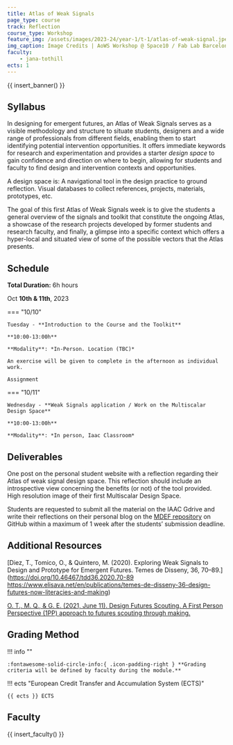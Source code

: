 ```yaml
---
title: Atlas of Weak Signals
page_type: course
track: Reflection
course_type: Workshop
feature_img: /assets/images/2023-24/year-1/t-1/atlas-of-weak-signal.jpeg
img_caption: Image Credits | AoWS Workshop @ Space10 / Fab Lab Barcelona
faculty:
    - jana-tothill
ects: 1
---
```


{{ insert_banner() }}

## Syllabus

In designing for emergent futures, an Atlas of Weak Signals serves as a visible methodology and structure to situate students, designers and a wide range of professionals from different fields, enabling them to start identifying potential intervention opportunities. It offers immediate keywords for research and experimentation and provides a starter *design space* to gain confidence and direction on where to begin, allowing for students and faculty to find design and intervention contexts and opportunities.

A design space is: A navigational tool in the design practice to ground reflection. Visual databases to collect references, projects, materials, prototypes, etc.

The goal of this first Atlas of Weak Signals week is to give the students a general overview of the signals and toolkit that constitute the ongoing Atlas, a showcase of the research projects developed by former students and research faculty, and finally, a glimpse into a specific context which offers a hyper-local and situated view of some of the possible vectors that the Atlas presents.

## Schedule

**Total Duration:** 6h hours

Oct **10th & 11th**, 2023

=== "10/10"

    Tuesday - **Introduction to the Course and the Toolkit** 

    **10:00-13:00h**

    **Modality**: *In-Person. Location (TBC)*

    An exercise will be given to complete in the afternoon as individual work.

    Assignment


=== "10/11"

    Wednesday - **Weak Signals application / Work on the Multiscalar Design Space**

    **10:00-13:00h**
    
    **Modality**: *In person, Iaac Classroom*

## Deliverables

One post on the personal student website with a reflection regarding their Atlas of weak signal design space. This reflection should include an introspective view concerning the benefits (or not) of the tool provided. High resolution image of their first Multiscalar Design Space.

Students are requested to submit all the material on the IAAC Gdrive and write their reflections on their personal blog on the [MDEF repository](https://mdef.fablabbcn.org/2023-24/students/) on GitHub within a maximum of 1 week after the students’ submission deadline.

## Additional Resources

[Diez, T., Tomico, O., & Quintero, M. (2020). Exploring Weak Signals to Design and Prototype for Emergent Futures. Temes de Disseny, 36, 70–89.](https://doi.org/10.46467/tdd36.2020.70-89
https://www.elisava.net/en/publications/temes-de-disseny-36-design-futures-now-literacies-and-making) 

[O. T., M. Q., & G. E. (2021, June 11). Design Futures Scouting. A First Person Perspective (1PP) approach to futures scouting through making.](http://www.fuel4design.org/index.php/design-futures-scouting/)

## Grading Method

!!! info ""

    :fontawesome-solid-circle-info:{ .icon-padding-right } **Grading criteria will be defined by faculty during the module.**

!!! ects "European Credit Transfer and Accumulation System (ECTS)"

    {{ ects }} ECTS

## Faculty

{{ insert_faculty() }}